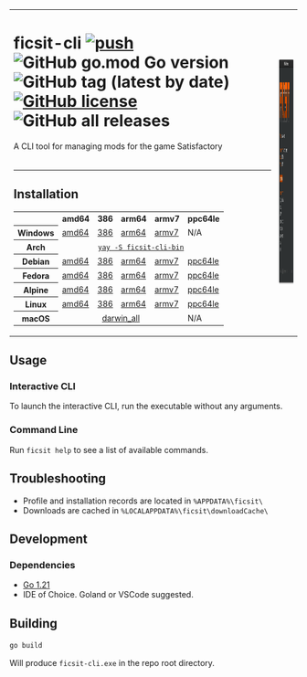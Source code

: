 <table style="margin: 0">
<tr style="border: none; margin: 0">
<td style="border: none; margin: 0">

# ficsit-cli [![push](https://github.com/Vilsol/ficsit-cli/actions/workflows/push.yaml/badge.svg)](https://github.com/Vilsol/ficsit-cli/actions/workflows/push.yaml) ![GitHub go.mod Go version](https://img.shields.io/github/go-mod/go-version/vilsol/ficsit-cli) ![GitHub tag (latest by date)](https://img.shields.io/github/v/tag/vilsol/ficsit-cli) [![GitHub license](https://img.shields.io/github/license/Vilsol/ficsit-cli)](https://github.com/Vilsol/ficsit-cli/blob/master/LICENSE) ![GitHub all releases](https://img.shields.io/github/downloads/vilsol/ficsit-cli/total)

A CLI tool for managing mods for the game Satisfactory

</td>
<td style="border: none" rowspan="2">
    <img height="400" src="./.github/screenshot.png" />
</td>
</tr>
<tr style="border: none; margin: 0">
<td style="border: none; margin: 0">

---

## Installation

<table>
  <tr>
    <th></th>
    <th>amd64</th>
    <th>386</th>
    <th>arm64</th>
    <th>armv7</th>
    <th>ppc64le</th>
  </tr>
  <tr>
    <th>Windows</th>
    <td><a href="https://github.com/Vilsol/ficsit-cli/releases/latest/download/ficsit_windows_amd64.exe">amd64</a></td>
    <td><a href="https://github.com/Vilsol/ficsit-cli/releases/latest/download/ficsit_windows_386.exe">386</a></td>
    <td><a href="https://github.com/Vilsol/ficsit-cli/releases/latest/download/ficsit_windows_arm64.exe">arm64</a></td>
    <td><a href="https://github.com/Vilsol/ficsit-cli/releases/latest/download/ficsit_windows_armv7.exe">armv7</a></td>
    <td>N/A</td>
  </tr>
  <tr>
    <th>Arch</th>
    <td colspan="5" style="text-align: center"><a href="https://aur.archlinux.org/packages/ficsit-cli-bin"><code>yay -S ficsit-cli-bin</code></a></td>
  </tr>
  <tr>
    <th>Debian</th>
    <td><a href="https://github.com/Vilsol/ficsit-cli/releases/latest/download/ficsit_linux_amd64.deb">amd64</a></td>
    <td><a href="https://github.com/Vilsol/ficsit-cli/releases/latest/download/ficsit_linux_386.deb">386</a></td>
    <td><a href="https://github.com/Vilsol/ficsit-cli/releases/latest/download/ficsit_linux_arm64.deb">arm64</a></td>
    <td><a href="https://github.com/Vilsol/ficsit-cli/releases/latest/download/ficsit_linux_armv7.deb">armv7</a></td>
    <td><a href="https://github.com/Vilsol/ficsit-cli/releases/latest/download/ficsit_linux_ppc64le.deb">ppc64le</a></td>
  </tr>
  <tr>
    <th>Fedora</th>
    <td><a href="https://github.com/Vilsol/ficsit-cli/releases/latest/download/ficsit_linux_amd64.rpm">amd64</a></td>
    <td><a href="https://github.com/Vilsol/ficsit-cli/releases/latest/download/ficsit_linux_386.rpm">386</a></td>
    <td><a href="https://github.com/Vilsol/ficsit-cli/releases/latest/download/ficsit_linux_arm64.rpm">arm64</a></td>
    <td><a href="https://github.com/Vilsol/ficsit-cli/releases/latest/download/ficsit_linux_armv7.rpm">armv7</a></td>
    <td><a href="https://github.com/Vilsol/ficsit-cli/releases/latest/download/ficsit_linux_ppc64le.rpm">ppc64le</a></td>
  </tr>
  <tr>
    <th>Alpine</th>
    <td><a href="https://github.com/Vilsol/ficsit-cli/releases/latest/download/ficsit_linux_amd64.apk">amd64</a></td>
    <td><a href="https://github.com/Vilsol/ficsit-cli/releases/latest/download/ficsit_linux_386.apk">386</a></td>
    <td><a href="https://github.com/Vilsol/ficsit-cli/releases/latest/download/ficsit_linux_arm64.apk">arm64</a></td>
    <td><a href="https://github.com/Vilsol/ficsit-cli/releases/latest/download/ficsit_linux_armv7.apk">armv7</a></td>
    <td><a href="https://github.com/Vilsol/ficsit-cli/releases/latest/download/ficsit_linux_ppc64le.apk">ppc64le</a></td>
  </tr>
  <tr>
    <th>Linux</th>
    <td><a href="https://github.com/Vilsol/ficsit-cli/releases/latest/download/ficsit_linux_amd64">amd64</a></td>
    <td><a href="https://github.com/Vilsol/ficsit-cli/releases/latest/download/ficsit_linux_386">386</a></td>
    <td><a href="https://github.com/Vilsol/ficsit-cli/releases/latest/download/ficsit_linux_arm64">arm64</a></td>
    <td><a href="https://github.com/Vilsol/ficsit-cli/releases/latest/download/ficsit_linux_armv7">armv7</a></td>
    <td><a href="https://github.com/Vilsol/ficsit-cli/releases/latest/download/ficsit_linux_ppc64le">ppc64le</a></td>
  </tr>
  <tr>
    <th>macOS</th>
    <td colspan="4" style="text-align: center"><a href="https://github.com/Vilsol/ficsit-cli/releases/latest/download/ficsit_darwin_all">darwin_all</a></td>
    <td>N/A</td>
  </tr>
</table>
</td>
</tr>
    
</table>

## Usage

### Interactive CLI

To launch the interactive CLI, run the executable without any arguments.

### Command Line

Run `ficsit help` to see a list of available commands.

## Troubleshooting

* Profile and installation records are located in `%APPDATA%\ficsit\`
* Downloads are cached in `%LOCALAPPDATA%\ficsit\downloadCache\`

## Development

### Dependencies

* [Go 1.21](https://go.dev/doc/install)
* IDE of Choice. Goland or VSCode suggested.

## Building

```bash
go build
```

Will produce `ficsit-cli.exe` in the repo root directory.
